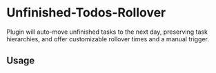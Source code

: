 # Unfinished-Todos-Rollover

Plugin will auto-move unfinished tasks to the next day, preserving task hierarchies, and offer customizable rollover times and a manual trigger.

## Usage

<!-- TODO: Describe usage -->

<!-- ignore-after -->
